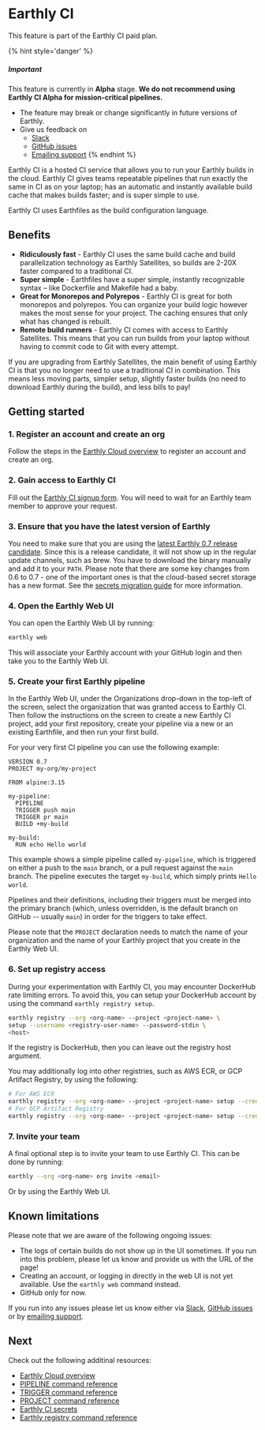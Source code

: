# Earthly CI

This feature is part of the Earthly CI paid plan.

{% hint style='danger' %}
##### Important

This feature is currently in **Alpha** stage. **We do not recommend using Earthly CI Alpha for mission-critical pipelines.**

* The feature may break or change significantly in future versions of Earthly.
* Give us feedback on
  * [Slack](https://earthly.dev/slack)
  * [GitHub issues](https://github.com/earthly/cloud-issues/issues)
  * [Emailing support](mailto:support+ci@earthly.dev)
{% endhint %}

Earthly CI is a hosted CI service that allows you to run your Earthly builds in the cloud. Earthly CI gives teams repeatable pipelines that run exactly the same in CI as on your laptop; has an automatic and instantly available build cache that makes builds faster; and is super simple to use.

Earthly CI uses Earthfiles as the build configuration language.

## Benefits

* **Ridiculously fast** - Earthly CI uses the same build cache and build parallelization technology as Earthly Satellites, so builds are 2-20X faster compared to a traditional CI.
* **Super simple** - Earthfiles have a super simple, instantly recognizable syntax – like Dockerfile and Makefile had a baby.
* **Great for Monorepos and Polyrepos** - Earthly CI is great for both monorepos and polyrepos. You can organize your build logic however makes the most sense for your project. The caching ensures that only what has changed is rebuilt.
* **Remote build runners** - Earthly CI comes with access to Earthly Satellites. This means that you can run builds from your laptop without having to commit code to Git with every attempt.

If you are upgrading from Earthly Satellites, the main benefit of using Earthly CI is that you no longer need to use a traditional CI in combination. This means less moving parts, simpler setup, slightly faster builds (no need to download Earthly during the build), and less bills to pay!

## Getting started

### 1. Register an account and create an org

Follow the steps in the [Earthly Cloud overview](./overview.md#getting-started) to register an account and create an org.

### 2. Gain access to Earthly CI

Fill out the [Earthly CI signup form](https://forms.gle/iwSLazNv7FjYqyqY6). You will need to wait for an Earthly team member to approve your request.

<!-- Use this after alpha.
Fill out the [Earthly CI signup form](https://earthly.dev/signup/earthly-ci/). You will need to wait for an Earthly team member to approve your request.
-->

### 3. Ensure that you have the latest version of Earthly

You need to make sure that you are using the [latest Earthly 0.7 release candidate](https://github.com/earthly/earthly/releases). Since this is a release candidate, it will not show up in the regular update channels, such as brew. You have to download the binary manually and add it to your `PATH`. Please note that there are some key changes from 0.6 to 0.7 - one of the important ones is that the cloud-based secret storage has a new format. See the [secrets migration guide](./cloud-secrets.md#migrating-from-the-old-0.6-experimental-version-of-earthly-secrets) for more information.

<!-- Use this after alpha.
Because this feature is under heavy development right now, it is very important that you use the latest version of Earthly available.

**On Linux**, simply repeat the [installation steps](https://earthly.dev/get-earthly) to upgrade.

**On Mac**, you can perform:

```bash
brew update
brew upgrade earthly/earthly/earthly
```
-->

### 4. Open the Earthly Web UI

You can open the Earthly Web UI by running:

```bash
earthly web
```

This will associate your Earthly account with your GitHub login and then take you to the Earthly Web UI.

### 5. Create your first Earthly pipeline

In the Earthly Web UI, under the Organizations drop-down in the top-left of the screen, select the organization that was granted access to Earthly CI. Then follow the instructions on the screen to create a new Earthly CI project, add your first repository, create your pipeline via a new or an existing Earthfile, and then run your first build.

For your very first CI pipeline you can use the following example:

```Earthfile
VERSION 0.7
PROJECT my-org/my-project

FROM alpine:3.15

my-pipeline:
  PIPELINE
  TRIGGER push main
  TRIGGER pr main
  BUILD +my-build

my-build:
  RUN echo Hello world
```

This example shows a simple pipeline called `my-pipeline`, which is triggered on either a push to the `main` branch, or a pull request against the `main` branch. The pipeline executes the target `my-build`, which simply prints `Hello world`.

Pipelines and their definitions, including their triggers must be merged into the primary branch (which, unless overridden, is the default branch on GitHub -- usually `main`) in order for the triggers to take effect.

Please note that the `PROJECT` declaration needs to match the name of your organization and the name of your Earthly project that you create in the Earthly Web UI.

### 6. Set up registry access

During your experimentation with Earthly CI, you may encounter DockerHub rate limiting errors. To avoid this, you can setup your DockerHub account by using the command `earthly registry setup`.

```bash
earthly registry --org <org-name> --project <project-name> \
setup --username <registry-user-name> --password-stdin \
<host>
```

If the registry is DockerHub, then you can leave out the registry host argument.

You may additionally log into other registries, such as AWS ECR, or GCP Artifact Registry, by using the following:

```bash
# For AWS ECR
earthly registry --org <org-name> --project <project-name> setup --cred-helper ecr-login --aws-access-key-id <key> --aws-secret-access-key <secret> <host>
# For GCP Artifact Registry
earthly registry --org <org-name> --project <project-name> setup --cred-helper gcloud --gcp-service-account-key <key> <host>
```

### 7. Invite your team

A final optional step is to invite your team to use Earthly CI. This can be done by running:

```bash
earthly --org <org-name> org invite <email>
```

Or by using the Earthly Web UI.

## Known limitations

Please note that we are aware of the following ongoing issues:

* The logs of certain builds do not show up in the UI sometimes. If you run into this problem, please let us know and provide us with the URL of the page!
* Creating an account, or logging in directly in the web UI is not yet available. Use the `earthly web` command instead.
* GitHub only for now.

If you run into any issues please let us know either via [Slack](https://earthly.dev/slack), [GitHub issues](https://github.com/earthly/cloud-issues/issues) or by [emailing support](mailto:support+ci@earthly.dev).

## Next

Check out the following additinal resources:

* [Earthly Cloud overview](./overview.md)
* [PIPELINE command reference](../earthfile/earthfile.md#pipeline-beta)
* [TRIGGER command reference](../earthfile/earthfile.md#trigger-beta)
* [PROJECT command reference](../earthfile/earthfile.md#project)
* [Earthly CI secrets](./cloud-secrets.md)
* [Earthly registry command reference](../earthly-command/earthly-command.md#earthly-registry)
